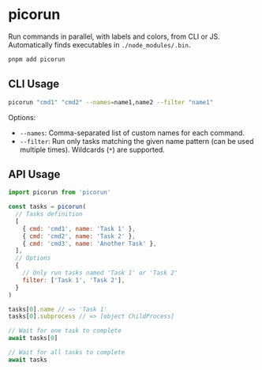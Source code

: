 # picorun

Run commands in parallel, with labels and colors, from CLI or JS. Automatically finds executables in `./node_modules/.bin`.

```sh
pnpm add picorun
```

## CLI Usage

```sh
picorun "cmd1" "cmd2" --names=name1,name2 --filter "name1"
```

Options:

- `--names`: Comma-separated list of custom names for each command.
- `--filter`: Run only tasks matching the given name pattern (can be used multiple times). Wildcards (`*`) are supported.

## API Usage

```js
import picorun from 'picorun'

const tasks = picorun(
  // Tasks definition
  [
    { cmd: 'cmd1', name: 'Task 1' },
    { cmd: 'cmd2', name: 'Task 2' },
    { cmd: 'cmd3', name: 'Another Task' },
  ],
  // Options
  {
    // Only run tasks named 'Task 1' or 'Task 2'
    filter: ['Task 1', 'Task 2'],
  }
)

tasks[0].name // => 'Task 1'
tasks[0].subprocess // => [object ChildProcess]

// Wait for one task to complete
await tasks[0]

// Wait for all tasks to complete
await tasks
```
